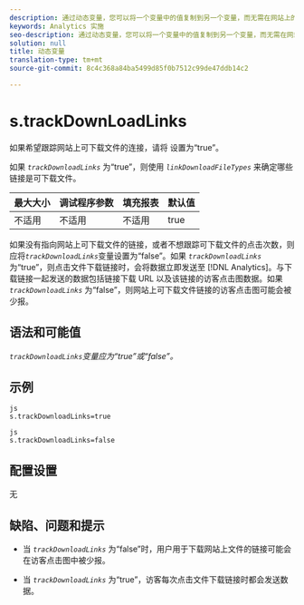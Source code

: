```yaml
---
description: 通过动态变量，您可以将一个变量中的值复制到另一个变量，而无需在网站上的图像请求中多次键入完整的值。
keywords: Analytics 实施
seo-description: 通过动态变量，您可以将一个变量中的值复制到另一个变量，而无需在网站上的图像请求中多次键入完整的值。
solution: null
title: 动态变量
translation-type: tm+mt
source-git-commit: 8c4c368a84ba5499d85f0b7512c99de47ddb14c2

---
```



# s.trackDownLoadLinks

如果希望跟踪网站上可下载文件的连接，请将 设置为“true”。

如果 *`trackDownloadLinks`* 为“true”，则使用 *`linkDownloadFileTypes`* 来确定哪些链接是可下载文件。

| 最大大小 | 调试程序参数 | 填充报表 | 默认值 |
|---|---|---|---|
| 不适用 | 不适用 | 不适用 | true |

如果没有指向网站上可下载文件的链接，或者不想跟踪可下载文件的点击次数，则应将&#x200B;*`trackDownloadLinks`*&#x200B;变量设置为“false”。如果 *`trackDownloadLinks`* 为“true”，则点击文件下载链接时，会将数据立即发送至 [!DNL Analytics]。与下载链接一起发送的数据包括链接下载 URL 以及该链接的访客点击图数据。如果 *`trackDownloadLinks`* 为“false”，则网站上可下载文件链接的访客点击图可能会被少报。

## 语法和可能值

*`trackDownloadLinks`变量应为“true”或“false”。*

## 示例

```
js
s.trackDownloadLinks=true 
```

```
js
s.trackDownloadLinks=false
```

## 配置设置

无

## 缺陷、问题和提示

* 当 *`trackDownloadLinks`* 为“false”时，用户用于下载网站上文件的链接可能会在访客点击图中被少报。

* 当 *`trackDownloadLinks`* 为“true”，访客每次点击文件下载链接时都会发送数据。
